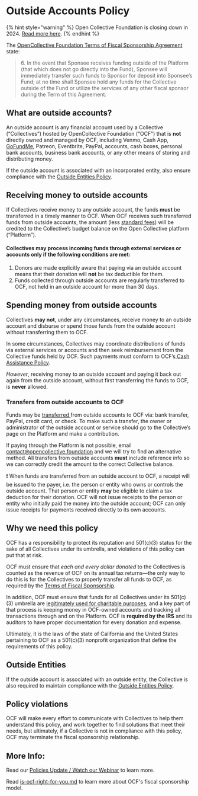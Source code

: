 # Outside Accounts Policy

{% hint style="warning" %}
Open Collective Foundation is closing down in 2024. [Read more here](../../dissolution-faq-and-plan.md).
{% endhint %}

The [OpenCollective Foundation Terms of Fiscal Sponsorship Agreement](../../terms/terms.md) state:

> 6\. In the event that Sponsee receives funding outside of the Platform (that which does not go directly into the Fund), Sponsee will immediately transfer such funds to Sponsor for deposit into Sponsee’s Fund; at no time shall Sponsee hold any funds for the Collective outside of the Fund or utilize the services of any other fiscal sponsor during the Term of this Agreement.

## What are outside accounts?

An outside account is any financial account used by a Collective (“Collectives”) hosted by OpenCollective Foundation (“OCF”) that is **not** directly owned and managed by OCF, including Venmo, Cash App, [GoFundMe](../financial-contributions/third-party-fundraising-tools-and-benefits.md#third-party-tools), Patreon, Eventbrite, PayPal, accounts, cash boxes, personal bank accounts, business bank accounts, or any other means of storing and distributing money.

If the outside account is associated with an incorporated entity, also ensure compliance with the [Outside Entities Policy](https://docs.opencollective.foundation/how-it-works/processes-and-limitations/outside-entities-policy).

## Receiving money to outside accounts

If Collectives receive money to any outside account, the funds **must** be transferred in a timely manner to OCF. When OCF receives such transferred funds from outside accounts, the amount (less [standard fees](https://docs.opencollective.foundation/how-it-works/fees)) will be credited to the Collective’s budget balance on the Open Collective platform (“Platform”).

#### Collectives may process incoming funds through external services or accounts only if the following conditions are met:

1. Donors are made explicitly aware that paying via an outside account means that their donation will **not** be tax deductible for them.
2. Funds collected through outside accounts are regularly transferred to OCF, not held in an outside account for more than 30 days.

## Spending money from outside accounts

Collectives **may not**, under any circumstances, receive money to an outside account and disburse or spend those funds from the outside account without transferring them to OCF.

In some circumstances, Collectives may coordinate distributions of funds via external services or accounts and then seek reimbursement from the Collective funds held by OCF. Such payments must conform to OCF’s[ Cash Assistance Policy](https://docs.opencollective.foundation/how-it-works/processes-and-limitations/cash-assistance-policy).

_However_, receiving money to an outside account and paying it back out again from the outside account, without first transferring the funds to OCF, is **never** allowed.

### Transfers from outside accounts to OCF

Funds may be [transferred ](https://docs.opencollective.foundation/how-it-works/financial-contributions)from outside accounts to OCF via: bank transfer, PayPal, credit card, or check. To make such a transfer, the owner or administrator of the outside account or service should go to the Collective’s page on the Platform and make a contribution.

If paying through the Platform is not possible, email [contact@opencollective.foundation](mailto:contact@opencollective.foundation) and we will try to find an alternative method. All transfers from outside accounts **must** include reference info so we can correctly credit the amount to the correct Collective balance.

:exclamation: When funds are transferred from an outside account to OCF, a receipt will be issued to the payer, i.e. the person or entity who owns or controls the outside account. That person or entity **may** be eligible to claim a tax deduction for their donation. OCF will not issue receipts to the person or entity who initially paid the money into the outside account; OCF can only issue receipts for payments received directly to its own accounts.

## Why we need this policy

OCF has a responsibility to protect its reputation and 501(c)(3) status for the sake of all Collectives under its umbrella, and violations of this policy can put that at risk.

OCF must ensure that _each and every dollar donated_ to the Collectives is counted as the revenue of OCF on its annual tax returns—the only way to do this is for the Collectives to properly transfer all funds to OCF, as required by the [Terms of Fiscal Sponsorship](https://docs.opencollective.foundation/getting-started/terms).

In addition, OCF must ensure that funds for all Collectives under its 501(c)(3) umbrella are [legitimately used for charitable purposes](https://docs.opencollective.foundation/getting-started/eligibility), and a key part of that process is keeping money in OCF-owned accounts and tracking all transactions through and on the Platform. OCF is **required by the IRS** and its auditors to have proper documentation for every donation and expense.

Ultimately, it is the laws of the state of California and the United States pertaining to OCF as a 501(c)(3) nonprofit organization that define the requirements of this policy.

## Outside Entities

If the outside account is associated with an outside entity, the Collective is also required to maintain compliance with the [Outside Entities Policy](outside-entities-policy.md).

## Policy violations

OCF will make every effort to communicate with Collectives to help them understand this policy, and work together to find solutions that meet their needs, but ultimately, if a Collective is not in compliance with this policy, OCF may terminate the fiscal sponsorship relationship.

## More Info:

Read our [Policies Update / Watch our Webinar](https://opencollective.com/foundation/updates/policies-webinar-notes-and-recording) to learn more.

Read [is-ocf-right-for-you.md](../../faq/is-ocf-right-for-you.md "mention") to learn more about OCF's fiscal sponsorship model.
